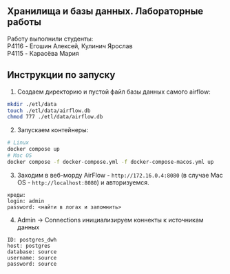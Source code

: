 ## Хранилища и базы данных. Лабораторные работы

Работу выполнили студенты:  
P4116 - Егошин Алексей, Кулинич Ярослав  
P4115 - Карасёва Мария  

## Инструкции по запуску

1. Создаем директорию и пустой файл базы данных самого airflow:
```bash
mkdir ./etl/data
touch ./etl/data/airflow.db
chmod 777 ./etl/data/airflow.db
```
2. Запускаем контейнеры:
```bash
# Linux
docker compose up
# Mac OS
docker compose -f docker-compose.yml -f docker-compose-macos.yml up
```
3. Заходим в веб-морду AirFlow - `http://172.16.0.4:8080` (в случае Mac OS - `http://localhost:8080`) и авторизуемся.
```text
креды:
login: admin
password: <найти в логах и запомнить>
```
4. Admin -> Connections инициализируем коннекты к источникам данных
```text
ID: postgres_dwh
host: postgres
database: source
username: source
password: source
```